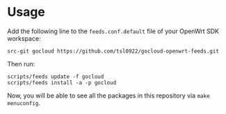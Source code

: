 # Usage

Add the following line to the `feeds.conf.default` file of your OpenWrt SDK workspace:

```
src-git gocloud https://github.com/tsl0922/gocloud-openwrt-feeds.git
```

Then run:

```
scripts/feeds update -f gocloud
scripts/feeds install -a -p gocloud
```

Now, you will be able to see all the packages in this repository via `make menuconfig`.